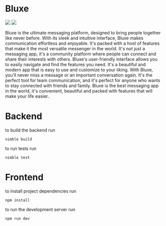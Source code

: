# Bluxe

<!--[![Build status](https://github.com/HACCKKER/Bluxe/workflows/Build/badge.svg)](https://github.com/HACCKKER/Bluxe/actions-->
![](https://img.shields.io/github/languages/top/HACCKKER/Bluxe?style=flat)
![](https://img.shields.io/github/languages/code-size/HACCKKER/Bluxe?style=flat)


Bluxe is the ultimate messaging platform, designed to bring people together like never before. With its sleek and intuitive interface, Bluxe makes communication effortless and enjoyable. It's packed with a host of features that make it the most versatile messenger in the world. It's not just a messaging app, it's a community platform where people can connect and share their interests with others. Bluxe's user-friendly interface allows you to easily navigate and find the features you need. It's a beautiful and modern app that is easy to use and customize to your liking. With Bluxe, you'll never miss a message or an important conversation again. It's the perfect tool for team communication, and it's perfect for anyone who wants to stay connected with friends and family. Bluxe is the best messaging app in the world, it's convenient, beautiful and packed with features that will make your life easier..

# Backend

to build the backend run
```
nimble build
```

to run tests run
```
nimble test
```

# Frontend

to install project dependencies run
```
npm install
```

to run the development server run
```
npm run dev
```